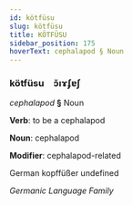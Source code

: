 ```yaml
---
id: kötfüsu
slug: kötfüsu
title: KÖTFÜSU
sidebar_position: 175
hoverText: cephalapod § Noun
---
```


### kötfüsu&emsp;<span kind="abugida">ɔ̆ıɤʄɐʃ</span>

*cephalapod* **§** Noun

**Verb**: to be a cephalapod

**Noun**: cephalapod

**Modifier**: cephalapod-related

German kopffüßer undefined

*Germanic Language Family*